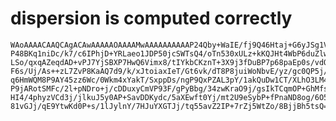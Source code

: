 # dispersion is computed correctly

    WAoAAAACAAQCAgACAwAAAAAOAAAAMwAAAAAAAAAAP24Qby+WaIE/fj9Q46Htaj+G6yJSg1Vh
    P48BKq1niDc/k7/c6IPhjD+YRLaeo1JDP50jcSWTsQ4/oTn530xULz+kKQJHt4WbP6duZlw/
    LSo/qxqAZeqdAD+vPJ7YjSBXP7HwQ6Vimx8/tIYkbCKznT+3X9j3fDuBP7p68paEp0s/vdQI
    F6s/Uj/As++zL7ZvP8KaAQ7d9/k/xJtoiaxIeT/Gt6vk/dT8P8juiWoNbvE/yz/gc0QP5j/N
    q6HmWQM8P9AY45zz6Wc/0Wkm4xYakT/SxppDs/ngP9QxPZAL3pY/1akQuDw1CT/XLhO3LM4x
    P9jARotSMFc/2l+pNDro+j/cDDuxyCmVP93F/gPyBbg/34zwKraO9j/gsIkTCqmOP+GhMfsH
    HI4/4phyzVCd3j/jlkuJ5y0AP+SavDDKydc/5aXEwft0Yj/mt2U9eSybP+fPnaND8og/6O5t
    81vGJj/qE9YtwKd0P+s/1lJylnY/7HJuYXGTJj/tq55avZ2IP+7rZj5WtZo/8BjjBh5tsQ==

